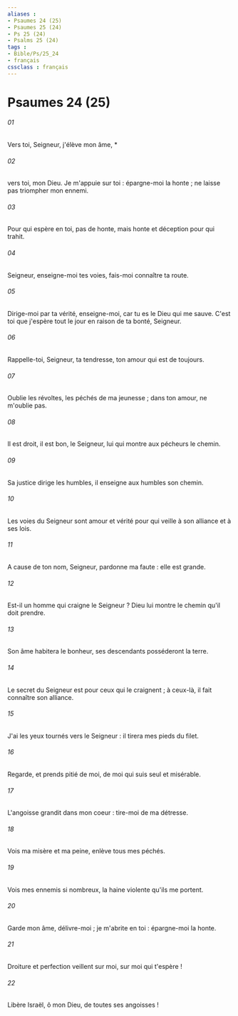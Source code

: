 ```yaml
---
aliases : 
- Psaumes 24 (25)
- Psaumes 25 (24)
- Ps 25 (24)
- Psalms 25 (24)
tags : 
- Bible/Ps/25_24
- français
cssclass : français
---
```


# Psaumes 24 (25)

###### 01
Vers toi, Seigneur, j'élève mon âme, *
###### 02
vers toi, mon Dieu. Je m'appuie sur toi : épargne-moi la honte ; ne laisse pas triompher mon ennemi.
###### 03
Pour qui espère en toi, pas de honte, mais honte et déception pour qui trahit.
###### 04
Seigneur, enseigne-moi tes voies, fais-moi connaître ta route.
###### 05
Dirige-moi par ta vérité, enseigne-moi, car tu es le Dieu qui me sauve. C'est toi que j'espère tout le jour en raison de ta bonté, Seigneur.
###### 06
Rappelle-toi, Seigneur, ta tendresse, ton amour qui est de toujours.
###### 07
Oublie les révoltes, les péchés de ma jeunesse ; dans ton amour, ne m'oublie pas.
###### 08
Il est droit, il est bon, le Seigneur, lui qui montre aux pécheurs le chemin.
###### 09
Sa justice dirige les humbles, il enseigne aux humbles son chemin.
###### 10
Les voies du Seigneur sont amour et vérité pour qui veille à son alliance et à ses lois.
###### 11
A cause de ton nom, Seigneur, pardonne ma faute : elle est grande.
###### 12
Est-il un homme qui craigne le Seigneur ? Dieu lui montre le chemin qu'il doit prendre.
###### 13
Son âme habitera le bonheur, ses descendants posséderont la terre.
###### 14
Le secret du Seigneur est pour ceux qui le craignent ; à ceux-là, il fait connaître son alliance.
###### 15
J'ai les yeux tournés vers le Seigneur : il tirera mes pieds du filet.
###### 16
Regarde, et prends pitié de moi, de moi qui suis seul et misérable.
###### 17
L'angoisse grandit dans mon coeur : tire-moi de ma détresse.
###### 18
Vois ma misère et ma peine, enlève tous mes péchés.
###### 19
Vois mes ennemis si nombreux, la haine violente qu'ils me portent.
###### 20
Garde mon âme, délivre-moi ; je m'abrite en toi : épargne-moi la honte.
###### 21
Droiture et perfection veillent sur moi, sur moi qui t'espère !
###### 22
Libère Israël, ô mon Dieu, de toutes ses angoisses !
